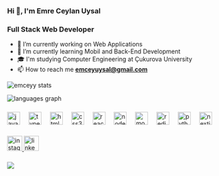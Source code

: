 ### Hi 👋, I'm Emre Ceylan Uysal

<h3>Full Stack Web Developer</h3>

- 🔭 I’m currently working on Web Applications
- 🌱 I’m currently learning Mobil and Back-End Development
- 🎓 I'm studying Computer Engineering at Çukurova University
- 📫 How to reach me **emceyuysal@gmail.com**
<div align="left">
  <!-- GitHub Stats -->
  <p>
    <img src="https://github-readme-stats.vercel.app/api?username=emceyy&cache_seconds=1800&show_icons=true&locale=en&theme=radical&hide_border=true&count_private=true" alt="emceyy stats" />
  </p>

  <!-- Top Languages -->
  <p>
    <img src="https://github-readme-stats.vercel.app/api/top-langs?username=emceyy&locale=en&layout=compact&langs_count=8&theme=radical&hide_border=true" alt="languages graph" />
  </p>
</div>



###

<div align="left">
  <img src="https://cdn.jsdelivr.net/gh/devicons/devicon/icons/javascript/javascript-original.svg" height="30" alt="javascript logo"  />
  <img width="12" />
  <img src="https://cdn.jsdelivr.net/gh/devicons/devicon/icons/typescript/typescript-original.svg" height="30" alt="typescript logo"  />
  <img width="12" />
  <img src="https://cdn.jsdelivr.net/gh/devicons/devicon/icons/html5/html5-original.svg" height="30" alt="html5 logo"  />
  <img width="12" />
  <img src="https://cdn.jsdelivr.net/gh/devicons/devicon/icons/css3/css3-original.svg" height="30" alt="css3 logo"  />
  <img width="12" />
  <img src="https://cdn.jsdelivr.net/gh/devicons/devicon/icons/react/react-original.svg" height="30" alt="react logo"  />
  <img width="12" />
  <img src="https://cdn.jsdelivr.net/gh/devicons/devicon/icons/nodejs/nodejs-original.svg" height="30" alt="nodejs logo"  />
  <img width="12" />
  <img src="https://cdn.jsdelivr.net/gh/devicons/devicon/icons/mongodb/mongodb-original.svg" height="30" alt="mongodb logo"  />
  <img width="12" />
  <img src="https://cdn.jsdelivr.net/gh/devicons/devicon/icons/redis/redis-original.svg" height="30" alt="redis logo"  />
  <img width="12" />
  <img src="https://cdn.jsdelivr.net/gh/devicons/devicon/icons/python/python-original.svg" height="30" alt="python logo"  />
  <img width="12" />
  <img src="https://skillicons.dev/icons?i=nextjs" height="30" alt="nextjs logo"  />
</div>

###

<div align="left">
  <a href="https://www.instagram.com/uysalemreceylan/" target="_blank">
    <img src="https://img.shields.io/static/v1?message=Instagram&logo=instagram&label=&color=E4405F&logoColor=white&labelColor=&style=for-the-badge" height="35" alt="instagram logo"  />
  </a>
  <a href="https://www.linkedin.com/in/emre-ceylan-uysal/" target="_blank">
    <img src="https://img.shields.io/static/v1?message=LinkedIn&logo=linkedin&label=&color=0077B5&logoColor=white&labelColor=&style=for-the-badge" height="35" alt="linkedin logo"  />
  </a>
</div>

###

[![](https://visitcount.itsvg.in/api?id=Emceyy&label=Profile%20Views&color=1&icon=0&pretty=true)](https://visitcount.itsvg.in)

